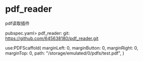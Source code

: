 # pdf_reader

pdf读取插件


pubspec.yaml>
pdf_reader:
      git: https://github.com/645638180/pdf_reader.git


 use:PDFScaffold(
                marginLeft: 0,
                marginButton: 0,
                marginRight: 0,
                marginTop: 0,
                path: "/storage/emulated/0/pdfs/test.pdf",
              )
